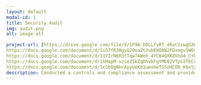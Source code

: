 ```yaml
---
layout: default
modal-id: 1
title: Security Audit
img: audit.png
alt: image-alt

project-url: [https://drive.google.com/file/d/1F9A_DOLLTyRT_d6vC2zwgGXW5ZSNL9DP/view?usp=sharing](https://docs.google.com/document/d/1ymDaA3k5IGZ2sVe7FCxGyse1-02ecq5Ra_b8zOUnrxg/edit?tab=t.0#heading=h.rkogpw759h9x)
https://docs.google.com/document/d/1iS7fR38gyQ20oaZt3ubEKOAN2FDxmgvSWOvQHSe7NUU/edit?tab=t.0#heading=h.ga3b0p20jb1
https://docs.google.com/document/d/11YIrN6R3fTqw7AWeh_4YCB4QXK8VnO4_CYPSK2MU5xc/edit?tab=t.0#heading=h.rkogpw759h9x
https://docs.google.com/document/d/1hHmpM-vzse25kZqDhvbFgYMb02VTpsIT6Cv_fk0HKJI/edit?tab=t.0
https://docs.google.com/document/d/1cSbQgNhrAyyUeKb1uexHeTSSodCOR_K0xtx9qYMGA4M/edit?tab=t.0#heading=h.rkogpw759h9x
description: Conducted a controls and compliance assessment and provided recommendations to company stakeholders to mitigate risks and avoid fines based on best practices for NIST CSF, PCI DSS, GDPR, SOC 1 & SOC 2.
---
```

